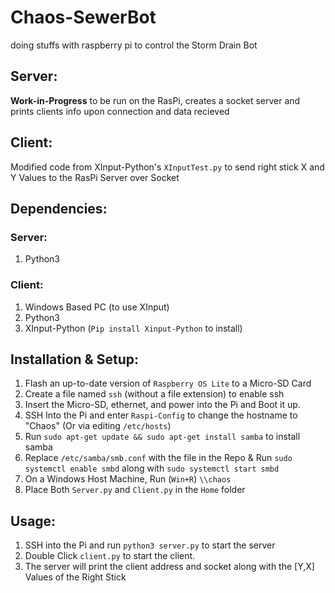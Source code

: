 # Chaos-SewerBot
doing stuffs with raspberry pi to control the Storm Drain Bot

## Server:
**Work-in-Progress**
to be run on the RasPi, creates a socket server and prints clients info upon connection and data recieved

## Client:
Modified code from XInput-Python's `XInputTest.py` to send right stick X and Y Values to the RasPi Server over Socket

## Dependencies:
### Server:
1. Python3

### Client:
1. Windows Based PC (to use XInput)
2. Python3
3. XInput-Python (`Pip install Xinput-Python` to install)

## Installation & Setup:
1. Flash an up-to-date version of `Raspberry OS Lite` to a Micro-SD Card
2. Create a file named `ssh` (without a file extension) to enable ssh
3. Insert the Micro-SD, ethernet, and power into the Pi and Boot it up.
4. SSH Into the Pi and enter `Raspi-Config` to change the hostname to "Chaos" (Or via editing `/etc/hosts`)
5. Run `sudo apt-get update && sudo apt-get install samba` to install samba
6. Replace `/etc/samba/smb.conf` with the file in the Repo & Run `sudo systemctl enable smbd` along with `sudo systemctl start smbd`
7. On a Windows Host Machine, Run (`Win+R`) `\\chaos`
8. Place Both `Server.py` and `Client.py` in the `Home` folder

## Usage:
1. SSH into the Pi and run `python3 server.py` to start the server
2. Double Click `client.py` to start the client.
3. The server will print the client address and socket along with the [Y,X] Values of the Right Stick
